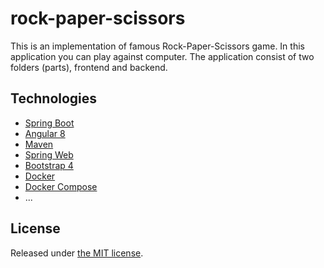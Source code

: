 # rock-paper-scissors
This is an implementation of famous Rock-Paper-Scissors game. In this application you can play against computer. The application consist of two folders (parts), frontend and backend.

## Technologies

* [Spring Boot](http://projects.spring.io/spring-boot/)
* [Angular 8](https://angular.io/)
* [Maven](http://maven.apache.org/)
* [Spring Web](http://spring.io/guides/gs/rest-service/)
* [Bootstrap 4](https://getbootstrap.com/docs/4.0/getting-started/introduction/)
* [Docker](https://www.docker.com/)
* [Docker Compose](https://docs.docker.com/compose/)
* ...

## License

Released under [the MIT license](LICENSE).
